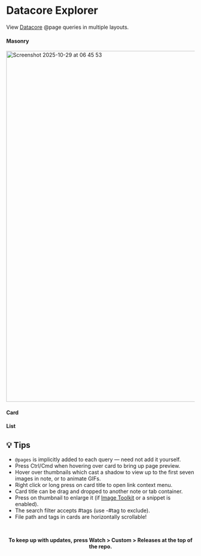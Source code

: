 # Datacore Explorer

View [Datacore](https://obsidian.md/plugins?id=datacore) @page queries in multiple layouts.

#### Masonry

<img width="1156" height="935" alt="Screenshot 2025-10-29 at 06 45 53" src="https://github.com/user-attachments/assets/74aa4f21-50da-4c43-8464-ca9e4fbecc3b" />

#### Card

#### List


## 💡 Tips

- `@pages` is implicitly added to each query — need not add it yourself.
- Press Ctrl/Cmd when hovering over card to bring up page preview.
- Hover over thumbnails which cast a shadow to view up to the first seven images in note, or to animate GIFs.
- Right click or long press on card title to open link context menu.
- Card title can be drag and dropped to another note or tab container.
- Press on thumbnail to enlarge it (if [Image Toolkit](https://obsidian.md/plugins?id=obsidian-image-toolkit) or a snippet is enabled).
- The search filter accepts #tags (use -#tag to exclude).
- File path and tags in cards are horizontally scrollable!

<br>
<p align="center"><b>To keep up with updates, press Watch > Custom > Releases at the top of the repo.</b></p>
